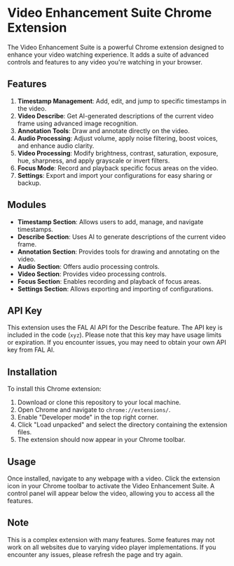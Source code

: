 # Video Enhancement Suite Chrome Extension

The Video Enhancement Suite is a powerful Chrome extension designed to enhance your video watching experience. It adds a suite of advanced controls and features to any video you're watching in your browser.

## Features

1. **Timestamp Management**: Add, edit, and jump to specific timestamps in the video.
2. **Video Describe**: Get AI-generated descriptions of the current video frame using advanced image recognition.
3. **Annotation Tools**: Draw and annotate directly on the video.
4. **Audio Processing**: Adjust volume, apply noise filtering, boost voices, and enhance audio clarity.
5. **Video Processing**: Modify brightness, contrast, saturation, exposure, hue, sharpness, and apply grayscale or invert filters.
6. **Focus Mode**: Record and playback specific focus areas on the video.
7. **Settings**: Export and import your configurations for easy sharing or backup.

## Modules

- **Timestamp Section**: Allows users to add, manage, and navigate timestamps.
- **Describe Section**: Uses AI to generate descriptions of the current video frame.
- **Annotation Section**: Provides tools for drawing and annotating on the video.
- **Audio Section**: Offers audio processing controls.
- **Video Section**: Provides video processing controls.
- **Focus Section**: Enables recording and playback of focus areas.
- **Settings Section**: Allows exporting and importing of configurations.

## API Key

This extension uses the FAL AI API for the Describe feature. The API key is included in the code (`xyz`). Please note that this key may have usage limits or expiration. If you encounter issues, you may need to obtain your own API key from FAL AI.

## Installation

To install this Chrome extension:

1. Download or clone this repository to your local machine.
2. Open Chrome and navigate to `chrome://extensions/`.
3. Enable "Developer mode" in the top right corner.
4. Click "Load unpacked" and select the directory containing the extension files.
5. The extension should now appear in your Chrome toolbar.

## Usage

Once installed, navigate to any webpage with a video. Click the extension icon in your Chrome toolbar to activate the Video Enhancement Suite. A control panel will appear below the video, allowing you to access all the features.

## Note

This is a complex extension with many features. Some features may not work on all websites due to varying video player implementations. If you encounter any issues, please refresh the page and try again.